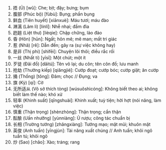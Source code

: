 1. 捂 (Ủ) [wǔ]: Che; bịt; đậy; bưng; bụm
2. 腹部 (Phúc bộ) [fùbù]: Bụng; phần bụng
3. 鲜血 (Tiên huyết) [xiānxuè]: Máu tươi; máu đào
4. 淋漓 (Lâm li) [línlí]: Nhễ nhại; đầm đìa
5. 趔趄 (Liệt thư) [lièqie]: Chập chững, lảo đảo
6. 昏 (Hôn) [hūn]: Ngất; hôn mê; mê man; mất tri giác
7. 惹 (Nhã) [rě]: Dẫn đến; gây ra (sự việc không hay)
8. 是非 (Thị phi) [shìfēi]: Chuyện lôi thôi; điều rắc rối
9. 一丝 (Nhất ti) [yīsī]: Một chút; một ít
10. 歹徒 (Đãi đồ) [dǎitú]: Tên vô lại; du côn; tên côn đồ; lưu manh
11. 抢劫 (Thưởng kiếp) [qiǎngjié]: Cướp đoạt; cướp bóc; cướp giật; ăn cướp
12. 捅 (Thống) [tǒng]: Đâm; chọc // Đụng; va
13. 旗 (Kỳ) [qí]: Cờ
14. 无所适从 (Vô sở thích tòng) [wúsuǒshìcóng]: Không biết theo ai; không biết làm thế nào; khó xử
15. 轻率 (Khinh suất) [qīngshuài]: Khinh xuất; tuỳ tiện; hời hợt (nói năng, làm việc)
16. 慎重 (Thận trọng) [shènzhòng]: Thận trọng; cẩn thận
17. 酝酿 (Uấn nhưỡng) [yùnniàng]: Ủ rượu; công tác chuẩn bị
18. 长相 (Trường tướng) [zhǎngxiàng]: Tướng mạo; mặt mũi; khuôn mặt
19. 英俊 (Anh tuấn) [yīngjùn]: Tài năng xuất chúng // Anh tuấn; khôi ngô tuấn tú; khôi ngô
20. 炒 (Sao) [chǎo]: Xào; tráng; rang